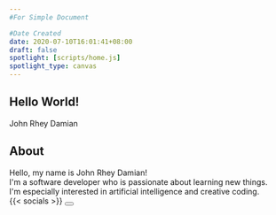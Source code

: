 ```yaml
---
#For Simple Document

#Date Created
date: 2020-07-10T16:01:41+08:00
draft: false
spotlight: [scripts/home.js]
spotlight_type: canvas
---
```


<section>

# Hello World!
John Rhey Damian  
  
<span>

[<span class='fas fa-chevron-down'></span>](#about)
</span>
</section>

<section>

## About
Hello, my name is John Rhey Damian!  
I'm a software developer who is passionate about learning new things.  
I'm especially interested in artificial intelligence and creative coding.  
{{< socials >}}
<button type='button' onclick='GoToTop()'>
    <span class='fas fa-chevron-up'></span>
</button>
</section>
